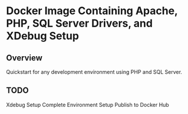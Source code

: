 # Docker Image Containing Apache, PHP, SQL Server Drivers, and XDebug Setup

## Overview
Quickstart for any development environment using PHP and SQL Server.

## TODO
Xdebug Setup
Complete Environment Setup
Publish to Docker Hub